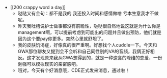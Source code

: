 - [[200 crappy word a day]]
	- 哒哒又有金句：都不是我的 我还投入时间和感情做啥 亏本生意我才不做呢。
	- 昨天我吐槽说护士做事都没有前瞻性，哒哒很自然地说这就是为什么你是management啊，可以提前考虑到可能出的问题并且做出预防，他们就是因为这个要pay你更多。突然心里就舒坦了。
	- 我的皮肤饥渴症，好像真的很严重啊。好想找个人cuddle一下。今天和GWA那位聊友又提到会不会听和自己同性别的VA的音频，我俩正好相反。这才发现原来我从GWA想得到的，就是一种速食的降维的恋爱，一份勉强可以模拟现实的亲密感吧。
	- 哦对，今天有个好消息哦，CDE正式发来消息，通过啦！